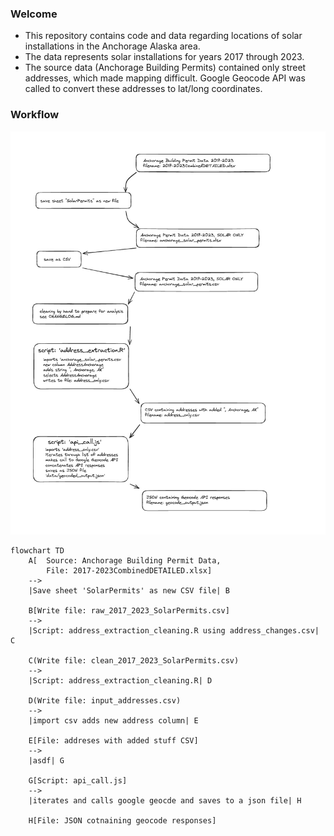 ### Welcome
* This repository contains code and data regarding locations of solar installations in the Anchorage Alaska area.  
* The data represents solar installations for years 2017 through 2023. 
* The source data (Anchorage Building Permits) contained only street addresses, which made mapping difficult. Google Geocode API was called to convert these addresses to lat/long coordinates. 

### Workflow
![Diagram of Workflow](/flow.jpg?raw=true "Workflow")

``` mermaid
flowchart TD
    A[  Source: Anchorage Building Permit Data, 
        File: 2017-2023CombinedDETAILED.xlsx] 
    -->
    |Save sheet 'SolarPermits' as new CSV file| B
    
    B[Write file: raw_2017_2023_SolarPermits.csv]
    --> 
    |Script: address_extraction_cleaning.R using address_changes.csv| C

    C(Write file: clean_2017_2023_SolarPermits.csv) 
    --> 
    |Script: address_extraction_cleaning.R| D

    D(Write file: input_addresses.csv) 
    --> 
    |import csv adds new address column| E

    E[File: addreses with added stuff CSV] 
    --> 
    |asdf| G

    G[Script: api_call.js] 
    --> 
    |iterates and calls google geocde and saves to a json file| H

    H[File: JSON cotnaining geocode responses]

```